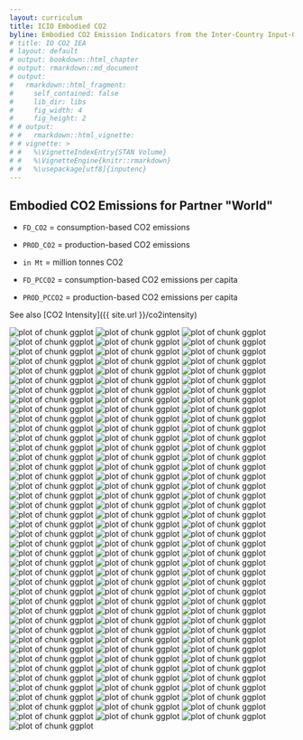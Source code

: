 ```yaml
---
layout: curriculum
title: ICIO Embodied CO2
byline: Embodied CO2 Emission Indicators from the Inter-Country Input-Output (ICIO) framework
# title: IO CO2 IEA
# layout: default
# output: bookdown::html_chapter
# output: rmarkdown::md_document
# output:
#   rmarkdown::html_fragment:
#     self_contained: false
#     lib_dir: libs
#     fig_width: 4
#     fig_height: 2
# # output:
# #   rmarkdown::html_vignette:
# # vignette: >
# #   %\VignetteIndexEntry{STAN Volume}
# #   %\VignetteEngine{knitr::rmarkdown}
# #   %\usepackage[utf8]{inputenc}
---
```


<!-- ## About this app -->

<!-- ## About the data -->



<!-- not yet published -->
<!-- <iframe src="http://10.101.26.220:3838/embodiedco2viz/" width = "100%" style="border: 0px; height: 48em"></iframe> -->
<!-- <iframe src="http://www.icio.oecd.org:3838/embodiedco2viz/" width = "100%" style="border: 0px; height: 48em"></iframe> -->

## Embodied CO2 Emissions for Partner "World"

<!-- ### Plot Legend -->

- `FD_CO2` = consumption-based CO2 emissions
- `PROD_CO2` = production-based CO2 emissions
- `in Mt` = million tonnes CO2

- `FD_PCCO2` = consumption-based CO2 emissions per capita
- `PROD_PCCO2` = production-based CO2 emissions per capita

See also [CO2 Intensity]({{ site.url }}/co2intensity)

![plot of chunk ggplot](figures/ggplot-1.png) ![plot of chunk ggplot](figures/ggplot-2.png) ![plot of chunk ggplot](figures/ggplot-3.png) ![plot of chunk ggplot](figures/ggplot-4.png) ![plot of chunk ggplot](figures/ggplot-5.png) ![plot of chunk ggplot](figures/ggplot-6.png) ![plot of chunk ggplot](figures/ggplot-7.png) ![plot of chunk ggplot](figures/ggplot-8.png) ![plot of chunk ggplot](figures/ggplot-9.png) ![plot of chunk ggplot](figures/ggplot-10.png) ![plot of chunk ggplot](figures/ggplot-11.png) ![plot of chunk ggplot](figures/ggplot-12.png) ![plot of chunk ggplot](figures/ggplot-13.png) ![plot of chunk ggplot](figures/ggplot-14.png) ![plot of chunk ggplot](figures/ggplot-15.png) ![plot of chunk ggplot](figures/ggplot-16.png) ![plot of chunk ggplot](figures/ggplot-17.png) ![plot of chunk ggplot](figures/ggplot-18.png) ![plot of chunk ggplot](figures/ggplot-19.png) ![plot of chunk ggplot](figures/ggplot-20.png) ![plot of chunk ggplot](figures/ggplot-21.png) ![plot of chunk ggplot](figures/ggplot-22.png) ![plot of chunk ggplot](figures/ggplot-23.png) ![plot of chunk ggplot](figures/ggplot-24.png) ![plot of chunk ggplot](figures/ggplot-25.png) ![plot of chunk ggplot](figures/ggplot-26.png) ![plot of chunk ggplot](figures/ggplot-27.png) ![plot of chunk ggplot](figures/ggplot-28.png) ![plot of chunk ggplot](figures/ggplot-29.png) ![plot of chunk ggplot](figures/ggplot-30.png) ![plot of chunk ggplot](figures/ggplot-31.png) ![plot of chunk ggplot](figures/ggplot-32.png) ![plot of chunk ggplot](figures/ggplot-33.png) ![plot of chunk ggplot](figures/ggplot-34.png) ![plot of chunk ggplot](figures/ggplot-35.png) ![plot of chunk ggplot](figures/ggplot-36.png) ![plot of chunk ggplot](figures/ggplot-37.png) ![plot of chunk ggplot](figures/ggplot-38.png) ![plot of chunk ggplot](figures/ggplot-39.png) ![plot of chunk ggplot](figures/ggplot-40.png) ![plot of chunk ggplot](figures/ggplot-41.png) ![plot of chunk ggplot](figures/ggplot-42.png) ![plot of chunk ggplot](figures/ggplot-43.png) ![plot of chunk ggplot](figures/ggplot-44.png) ![plot of chunk ggplot](figures/ggplot-45.png) ![plot of chunk ggplot](figures/ggplot-46.png) ![plot of chunk ggplot](figures/ggplot-47.png) ![plot of chunk ggplot](figures/ggplot-48.png) ![plot of chunk ggplot](figures/ggplot-49.png) ![plot of chunk ggplot](figures/ggplot-50.png) ![plot of chunk ggplot](figures/ggplot-51.png) ![plot of chunk ggplot](figures/ggplot-52.png) ![plot of chunk ggplot](figures/ggplot-53.png) ![plot of chunk ggplot](figures/ggplot-54.png) ![plot of chunk ggplot](figures/ggplot-55.png) ![plot of chunk ggplot](figures/ggplot-56.png) ![plot of chunk ggplot](figures/ggplot-57.png) ![plot of chunk ggplot](figures/ggplot-58.png) ![plot of chunk ggplot](figures/ggplot-59.png) ![plot of chunk ggplot](figures/ggplot-60.png) ![plot of chunk ggplot](figures/ggplot-61.png) ![plot of chunk ggplot](figures/ggplot-62.png) ![plot of chunk ggplot](figures/ggplot-63.png) ![plot of chunk ggplot](figures/ggplot-64.png) ![plot of chunk ggplot](figures/ggplot-65.png) ![plot of chunk ggplot](figures/ggplot-66.png) ![plot of chunk ggplot](figures/ggplot-67.png) ![plot of chunk ggplot](figures/ggplot-68.png) ![plot of chunk ggplot](figures/ggplot-69.png) ![plot of chunk ggplot](figures/ggplot-70.png) ![plot of chunk ggplot](figures/ggplot-71.png) ![plot of chunk ggplot](figures/ggplot-72.png) ![plot of chunk ggplot](figures/ggplot-73.png) ![plot of chunk ggplot](figures/ggplot-74.png) ![plot of chunk ggplot](figures/ggplot-75.png) ![plot of chunk ggplot](figures/ggplot-76.png) ![plot of chunk ggplot](figures/ggplot-77.png) ![plot of chunk ggplot](figures/ggplot-78.png) ![plot of chunk ggplot](figures/ggplot-79.png) ![plot of chunk ggplot](figures/ggplot-80.png) ![plot of chunk ggplot](figures/ggplot-81.png) ![plot of chunk ggplot](figures/ggplot-82.png) ![plot of chunk ggplot](figures/ggplot-83.png) ![plot of chunk ggplot](figures/ggplot-84.png) ![plot of chunk ggplot](figures/ggplot-85.png) ![plot of chunk ggplot](figures/ggplot-86.png) ![plot of chunk ggplot](figures/ggplot-87.png) ![plot of chunk ggplot](figures/ggplot-88.png) ![plot of chunk ggplot](figures/ggplot-89.png) ![plot of chunk ggplot](figures/ggplot-90.png) ![plot of chunk ggplot](figures/ggplot-91.png) ![plot of chunk ggplot](figures/ggplot-92.png) ![plot of chunk ggplot](figures/ggplot-93.png) ![plot of chunk ggplot](figures/ggplot-94.png) ![plot of chunk ggplot](figures/ggplot-95.png) ![plot of chunk ggplot](figures/ggplot-96.png) ![plot of chunk ggplot](figures/ggplot-97.png) ![plot of chunk ggplot](figures/ggplot-98.png) ![plot of chunk ggplot](figures/ggplot-99.png) ![plot of chunk ggplot](figures/ggplot-100.png) ![plot of chunk ggplot](figures/ggplot-101.png) ![plot of chunk ggplot](figures/ggplot-102.png) ![plot of chunk ggplot](figures/ggplot-103.png) ![plot of chunk ggplot](figures/ggplot-104.png) ![plot of chunk ggplot](figures/ggplot-105.png) ![plot of chunk ggplot](figures/ggplot-106.png) ![plot of chunk ggplot](figures/ggplot-107.png) ![plot of chunk ggplot](figures/ggplot-108.png) ![plot of chunk ggplot](figures/ggplot-109.png) ![plot of chunk ggplot](figures/ggplot-110.png) ![plot of chunk ggplot](figures/ggplot-111.png) ![plot of chunk ggplot](figures/ggplot-112.png) ![plot of chunk ggplot](figures/ggplot-113.png) ![plot of chunk ggplot](figures/ggplot-114.png) ![plot of chunk ggplot](figures/ggplot-115.png) ![plot of chunk ggplot](figures/ggplot-116.png) ![plot of chunk ggplot](figures/ggplot-117.png) ![plot of chunk ggplot](figures/ggplot-118.png) ![plot of chunk ggplot](figures/ggplot-119.png) ![plot of chunk ggplot](figures/ggplot-120.png) ![plot of chunk ggplot](figures/ggplot-121.png) ![plot of chunk ggplot](figures/ggplot-122.png) ![plot of chunk ggplot](figures/ggplot-123.png) ![plot of chunk ggplot](figures/ggplot-124.png) 
